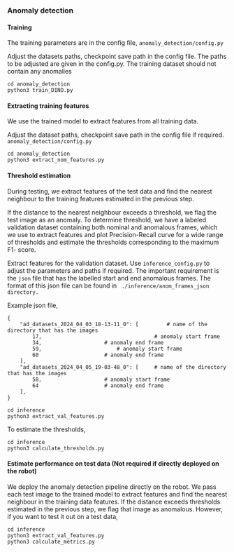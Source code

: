 ### Anomaly detection

#### Training

The training parameters are in the config file, `anomaly_detection/config.py`

Adjust the datasets paths, checkpoint save path in the config file. The paths to be adjusted are given in the config.py. The training dataset should not contain any anomalies

```
cd anomaly_detection
python3 train_DINO.py
```

#### Extracting training features

We use the trained model to extract features from all training data.

Adjust the dataset paths, checkpoint save path in the config file if required. `anomaly_detection/config.py`

```
cd anomaly_detection
python3 extract_nom_features.py
```

#### Threshold estimation

During testing, we extract features of the test data and find the nearest neighbour to the training features estimated in the previous step. 

If the distance to the nearest neighbour exceeds a threshold, we flag the test image as an anomaly. To determine threshold, we have a labeled validation dataset containing both nominal and anomalous frames, which we use to extract features and plot Precision-Recall curve for a wide range of thresholds and estimate the thresholds corresponding to the maximum F1- score. 

Extract  features for the validation dataset. Use `inference_config.py` to adjust the parameters and paths if required. The important requirement is the `json` file that has the labelled start and end anomalous frames. The format of this json file can be found in ` ./inference/anom_frames_json directory.`

Example json file,

```
{
    "ad_datasets_2024_04_03_18-13-11_0": [         # name of the directory that has the images
        17,	                                   # anomaly start frame
        34,					   # anomaly end frame
        59,				           # anomaly start frame
        60					   # anomaly end frame
    ],
    "ad_datasets_2024_04_05_19-03-48_0": [	   # name of the directory that has the images
        58,					   # anomaly start frame
        64					   # anomaly end frame
    ],
}
```

```
cd inference
python3 extract_val_features.py
```

To estimate the thresholds,

```
cd inference
python3 calculate_thresholds.py
```

#### Estimate performance on test data (Not required if directly deployed on the robot)

We deploy the anomaly detection pipeline directly on the robot. We pass each test image to the trained model to extract features and find the nearest neighbour in the training data features. If the distance exceeds thresholds estimated in the previous step, we flag that image as anomalous. However, if you want to test it out on a test data,

```
cd inference
python3 extract_val_features.py
python3 calculate_metrics.py

```
